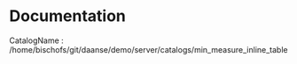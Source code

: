 # Documentation
CatalogName : /home/bischofs/git/daanse/demo/server/catalogs/min_measure_inline_table